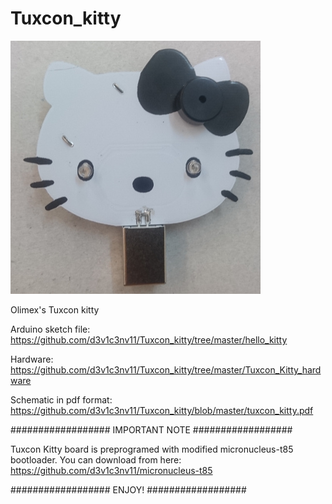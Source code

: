 # Tuxcon_kitty


![alt text](https://github.com/d3v1c3nv11/Tuxcon_kitty/blob/master/kitty.JPG)

Olimex's Tuxcon kitty



Arduino sketch file: https://github.com/d3v1c3nv11/Tuxcon_kitty/tree/master/hello_kitty

Hardware: https://github.com/d3v1c3nv11/Tuxcon_kitty/tree/master/Tuxcon_Kitty_hardware

Schematic in pdf format: https://github.com/d3v1c3nv11/Tuxcon_kitty/blob/master/tuxcon_kitty.pdf

################## IMPORTANT NOTE ##################

 Tuxcon Kitty board is preprogramed with modified micronucleus-t85 bootloader. You can download from here: https://github.com/d3v1c3nv11/micronucleus-t85

################## ENJOY! ##################


